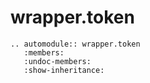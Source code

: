 # wrapper.token 

```{eval-rst}
.. automodule:: wrapper.token
   :members:
   :undoc-members:
   :show-inheritance:
```
